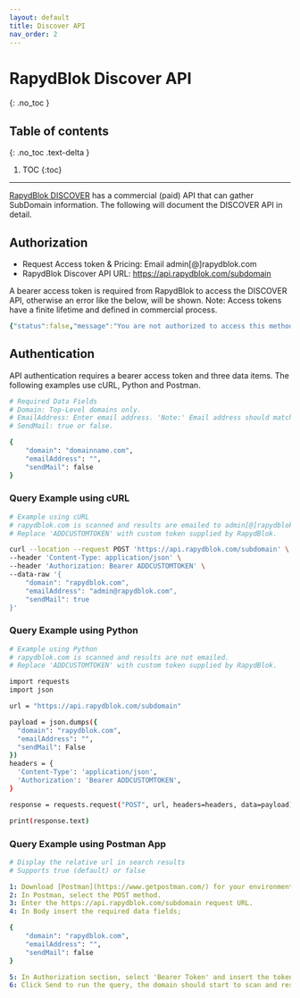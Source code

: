 ```yaml
---
layout: default
title: Discover API
nav_order: 2
---
```


# RapydBlok Discover API
{: .no_toc }

## Table of contents
{: .no_toc .text-delta }

1. TOC
{:toc}

---

[RapydBlok DISCOVER](http://discover.rapydblok.com) has a commercial (paid) API that can gather SubDomain information. The following will document the DISCOVER API in detail.

## Authorization

- Request Access token & Pricing: Email admin[@]rapydblok.com
- RapydBlok Discover API URL: https://api.rapydblok.com/subdomain

A bearer access token is required from RapydBlok to access the DISCOVER API, otherwise an error like the below, will be shown. Note: Access tokens have a finite lifetime and defined in commercial process.

```yaml
{"status":false,"message":"You are not authorized to access this method"}
```

## Authentication

API authentication requires a bearer access token and three data items. The following examples use cURL, Python and Postman.
```yaml
# Required Data Fields
# Domain: Top-Level domains only.
# EmailAddress: Enter email address. 'Note:' Email address should match the domain being scanned.
# SendMail: true or false.
```
```bash
{
    "domain": "domainname.com",
    "emailAddress": "",
    "sendMail": false
}
```

### Query Example using cURL
```yaml
# Example using cURL
# rapydblok.com is scanned and results are emailed to admin[@]rapydblok.com.
# Replace 'ADDCUSTOMTOKEN' with custom token supplied by RapydBlok.
```
```bash
curl --location --request POST 'https://api.rapydblok.com/subdomain' \
--header 'Content-Type: application/json' \
--header 'Authorization: Bearer ADDCUSTOMTOKEN' \
--data-raw '{
    "domain": "rapydblok.com",
    "emailAddress": "admin@rapydblok.com",
    "sendMail": true
}'
```

### Query Example using Python

```yaml
# Example using Python
# rapydblok.com is scanned and results are not emailed.
# Replace 'ADDCUSTOMTOKEN' with custom token supplied by RapydBlok.
```
```bash
import requests
import json

url = "https://api.rapydblok.com/subdomain"

payload = json.dumps({
  "domain": "rapydblok.com",
  "emailAddress": "",
  "sendMail": False
})
headers = {
  'Content-Type': 'application/json',
  'Authorization': 'Bearer ADDCUSTOMTOKEN',
}

response = requests.request("POST", url, headers=headers, data=payload)

print(response.text)
```

### Query Example using Postman App

```yaml
# Display the relative url in search results
# Supports true (default) or false

1: Download [Postman](https://www.getpostman.com/) for your environment.
2: In Postman, select the POST method.
3: Enter the https://api.rapydblok.com/subdomain request URL.
4: In Body insert the required data fields;
```
```bash
{
    "domain": "rapydblok.com",
    "emailAddress": "",
    "sendMail": false
}
```
```yaml
5: In Authorization section, select 'Bearer Token' and insert the token supplied by RapydBlok into the field.
6: Click Send to run the query, the domain should start to scan and results returned.
```
